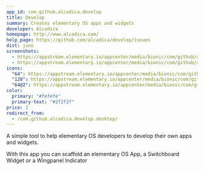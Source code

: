 ```yaml
---
app_id: com.github.alcadica.develop
title: Develop
summary: Creates elementary OS apps and widgets
developer: Alcadica
homepage: http://www.alcadica.com/
help_page: https://github.com/alcadica/develop/issues
dist: juno
screenshots:
  - https://appstream.elementary.io/appcenter/media/bionic/com/github/alcadica.develop/DDD4BBE469C48C80BC4979652117A94F/screenshots/image-1_orig.png
  - https://appstream.elementary.io/appcenter/media/bionic/com/github/alcadica.develop/DDD4BBE469C48C80BC4979652117A94F/screenshots/image-2_orig.png
icons:
  "64": https://appstream.elementary.io/appcenter/media/bionic/com/github/alcadica.develop/DDD4BBE469C48C80BC4979652117A94F/icons/64x64/com.github.alcadica.develop_com.github.alcadica.develop.png
  "128": https://appstream.elementary.io/appcenter/media/bionic/com/github/alcadica.develop/DDD4BBE469C48C80BC4979652117A94F/icons/128x128/com.github.alcadica.develop_com.github.alcadica.develop.png
  "64@2": https://appstream.elementary.io/appcenter/media/bionic/com/github/alcadica.develop/DDD4BBE469C48C80BC4979652117A94F/icons/64x64@2/com.github.alcadica.develop_com.github.alcadica.develop.png
color:
  primary: "#fefefe"
  primary-text: "#2f2f2f"
price: 2
redirect_from:
  - /com.github.alcadica.develop.desktop/
---
```


<p>A simple tool to help elementary OS developers to develop their own apps and widgets.</p>
<p>With this app you can scaffold an elementary OS App, a Switchboard Widget or a Wingpanel Indicator</p>